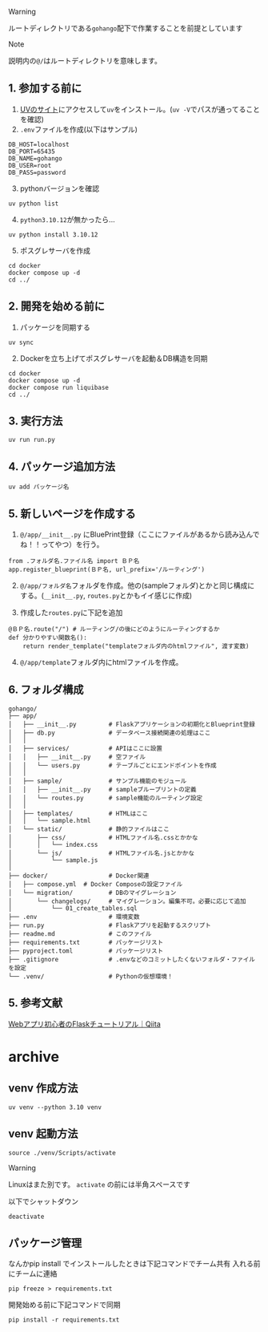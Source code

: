 > [!WARNING]
> ルートディレクトリである`gohango`配下で作業することを前提としています

> [!NOTE]
> 説明内の`@/`はルートディレクトリを意味します。

## 1. 参加する前に
1. [UVのサイト](https://docs.astral.sh/uv/getting-started/installation/)にアクセスして`uv`をインストール。(`uv -V`でパスが通ってることを確認)
2. `.env`ファイルを作成(以下はサンプル)
```
DB_HOST=localhost
DB_PORT=65435
DB_NAME=gohango
DB_USER=root
DB_PASS=password
```

3. pythonバージョンを確認
```
uv python list
```
4. `python3.10.12`が無かったら...
```
uv python install 3.10.12
```

5. ポスグレサーバを作成
```
cd docker
docker compose up -d
cd ../
```

## 2. 開発を始める前に
1. パッケージを同期する
```
uv sync
```

2. Dockerを立ち上げてポスグレサーバを起動＆DB構造を同期
```
cd docker
docker compose up -d
docker compose run liquibase
cd ../
```

## 3. 実行方法
```
uv run run.py
```

## 4. パッケージ追加方法
```
uv add パッケージ名
```

## 5. 新しいページを作成する
1. `@/app/__init__.py` にBluePrint登録（ここにファイルがあるから読み込んでね！！ってやつ）を行う。
  ```
  from .フォルダ名.ファイル名 import ＢＰ名
  app.register_blueprint(ＢＰ名, url_prefix='/ルーティング')
  ```
2. `@/app/フォルダ名`フォルダを作成。他の(sampleフォルダ)とかと同じ構成にする。(`__init__.py`, `routes.py`とかもイイ感じに作成)

3. 作成した`routes.py`に下記を追加
  ```
  @ＢＰ名.route("/") # ルーティング/の後にどのようにルーティングするか
  def 分かりやすい関数名():
      return render_template("templateフォルダ内のhtmlファイル", 渡す変数)
  ```

4. `@/app/template`フォルダ内にhtmlファイルを作成。

## 6. フォルダ構成
```
gohango/
├── app/
│   ├── __init__.py         # Flaskアプリケーションの初期化とBlueprint登録
│   ├── db.py               # データベース接続関連の処理はここ
│   │
│   ├── services/           # APIはここに設置
│   │   ├── __init__.py     # 空ファイル
│   │   └── users.py        # テーブルごとにエンドポイントを作成
│   │
│   ├── sample/             # サンプル機能のモジュール
│   │   ├── __init__.py     # sampleブループリントの定義
│   │   └── routes.py       # sample機能のルーティング設定
│   │
│   ├── templates/          # HTMLはここ
│   │   └── sample.html
│   └── static/             # 静的ファイルはここ
│       ├── css/            # HTMLファイル名.cssとかかな
│       │   └── index.css
│       └── js/             # HTMLファイル名.jsとかかな
│           └── sample.js  
│
├── docker/                 # Docker関連
│   ├── compose.yml  # Docker Composeの設定ファイル
│   └── migration/          # DBのマイグレーション
│       └── changelogs/     # マイグレーション。編集不可。必要に応じて追加
│           └── 01_create_tables.sql
├── .env                    # 環境変数
├── run.py                  # Flaskアプリを起動するスクリプト
├── readme.md               # このファイル
├── requirements.txt        # パッケージリスト
├── pyproject.toml          # パッケージリスト
├── .gitignore              # .envなどのコミットしたくないフォルダ・ファイルを設定
└── .venv/                  # Pythonの仮想環境！
```

## 5. 参考文献
[Webアプリ初心者のFlaskチュートリアル｜Qiita](https://qiita.com/usaitoen/items/0184973e9de0ea9011ed)


# archive

## venv 作成方法
```
uv venv --python 3.10 venv
```

## venv 起動方法

```
source ./venv/Scripts/activate
```

> [!WARNING]
> Linuxはまた別です。 
> `activate` の前には半角スペースです

以下でシャットダウン
```
deactivate
```

## パッケージ管理

なんかpip install でインストールしたときは下記コマンドでチーム共有
入れる前にチームに連絡
```
pip freeze > requirements.txt
```

開発始める前に下記コマンドで同期
```
pip install -r requirements.txt
```

